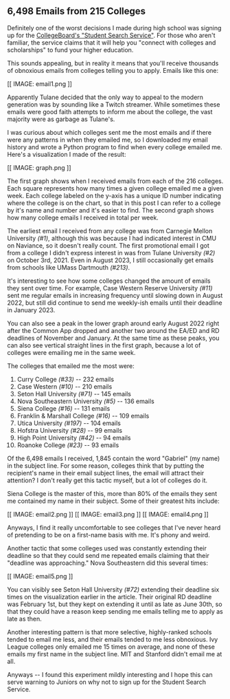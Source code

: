 ## 6,498 Emails from 215 Colleges

Definitely one of the worst decisions I made during high school was signing up for the [CollegeBoard's "Student Search Service"](https://bigfuture.collegeboard.org/student-search-service). For those who aren't familiar, the service claims that it will help you "connect with colleges and scholarships" to fund your higher education.

This sounds appealing, but in reality it means that you'll receive thousands of obnoxious emails from colleges telling you to apply. Emails like this one:

[[ IMAGE: email1.png ]]

Apparently Tulane decided that the only way to appeal to the modern generation was by sounding like a Twitch streamer. While sometimes these emails were good faith attempts to inform me about the college, the vast majority were as garbage as Tulane's.

I was curious about which colleges sent me the most emails and if there were any patterns in when they emailed me, so I downloaded my email history and wrote a Python program to find when every college emailed me. Here's a visualization I made of the result:

[[ IMAGE: graph.png ]]

The first graph shows when I received emails from each of the 216 colleges. Each square represents how many times a given college emailed me a given week. Each college labeled on the y-axis has a unique ID number indicating where the college is on the chart, so that in this post I can refer to a college by it's name and number and it's easier to find. The second graph shows how many college emails I received in total per week.

The earliest email I received from any college was from Carnegie Mellon University *(#1)*, although this was because I had indicated interest in CMU on Naviance, so it doesn't really count. The first promotional email I got from a college I didn't express interest in was from Tulane University *(#2)* on October 3rd, 2021. Even in August 2023, I still occasionally get emails from schools like UMass Dartmouth *(#213)*.

It's interesting to see how some colleges changed the amount of emails they sent over time. For example, Case Western Reserve University *(#11)* sent me regular emails in increasing frequency until slowing down in August 2022, but still did continue to send me weekly-ish emails until their deadline in January 2023.

You can also see a peak in the lower graph around early August 2022 right after the Common App dropped and another two around the EA/ED and RD deadlines of November and January. At the same time as these peaks, you can also see vertical straight lines in the first graph, because a lot of colleges were emailing me in the same week.

The colleges that emailed me the most were:
1. Curry College *(#33)* -- 232 emails
2. Case Western *(#10)* -- 210 emails
3. Seton Hall University *(#71)* -- 145 emails
4. Nova Southeastern University *(#5)* -- 136 emails
5. Siena College *(#16)* -- 131 emails
6. Franklin & Marshall College *(#16)* -- 109 emails
7. Utica University *(#197)* -- 104 emails
8. Hofstra University *(#28)* -- 99 emails
9. High Point University *(#42)* -- 94 emails
10. Roanoke College *(#23)* -- 93 emails

Of the 6,498 emails I received, 1,845 contain the word "Gabriel" (my name) in the subject line. For some reason, colleges think that by putting the recipient's name in their email subject lines, the email will attract their attention? I don't really get this tactic myself, but a lot of colleges do it.

Siena College is the master of this, more than 80% of the emails they sent me contained my name in their subject. Some of their greatest hits include:

[[ IMAGE: email2.png ]]
[[ IMAGE: email3.png ]]
[[ IMAGE: email4.png ]]

Anyways, I find it really uncomfortable to see colleges that I've never heard of pretending to be on a first-name basis with me. It's phony and weird.

Another tactic that some colleges used was constantly extending their deadline so that they could send me repeated emails claiming that their "deadline was approaching." Nova Southeastern did this several times:

[[ IMAGE: email5.png ]]

You can visibly see Seton Hall University *(#72)* extending their deadline six times on the visualization earlier in the article. Their original RD deadline was February 1st, but they kept on extending it until as late as June 30th, so that they could have a reason keep sending me emails telling me to apply as late as then.

Another interesting pattern is that more selective, highly-ranked schools tended to email me less, and their emails tended to me less obnoxious. Ivy League colleges only emailed me 15 times on average, and none of these emails my first name in the subject line. MIT and Stanford didn't email me at all.

Anyways -- I found this experiment mildly interesting and I hope this can serve warning to Juniors on why not to sign up for the Student Search Service.